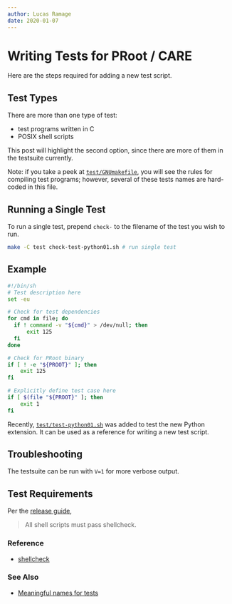 ```yaml
---
author: Lucas Ramage
date: 2020-01-07
---
```


# Writing Tests for PRoot / CARE

Here are the steps required for adding a new test script.

## Test Types

There are more than one type of test:

- test programs written in C
- POSIX shell scripts

This post will highlight the second option, since there are more of them in the testsuite currently.

Note: if you take a peek at [`test/GNUmakefile`](https://github.com/proot-me/proot/blob/master/test/GNUmakefile), you will see the rules for compiling test programs; however, several of these tests names are hard-coded in this file.

## Running a Single Test

To run a single test, prepend `check-` to the filename of the test you wish to run.

```sh
make -C test check-test-python01.sh # run single test
```

## Example

```sh
#!/bin/sh
# Test description here
set -eu

# Check for test dependencies
for cmd in file; do
  if ! command -v "${cmd}" > /dev/null; then
      exit 125
  fi
done

# Check for PRoot binary
if [ ! -e "${PROOT}" ]; then
    exit 125
fi

# Explicitly define test case here
if [ $(file "${PROOT}" ]; then
    exit 1
fi
```

Recently, [`test/test-python01.sh`](https://github.com/proot-me/proot/blob/master/test/test-python01.sh) was added
to test the new Python extension. It can be used as a reference for writing a new test script.

## Troubleshooting

The testsuite can be run with `V=1` for more verbose output.

## Test Requirements

Per the [release guide](https://github.com/proot-me/proot/blob/master/doc/howto-release.rst),

> All shell scripts must pass shellcheck.

### Reference

- [shellcheck](https://www.shellcheck.net)

### See Also

- [Meaningful names for tests](https://github.com/proot-me/proot/issues/164)
